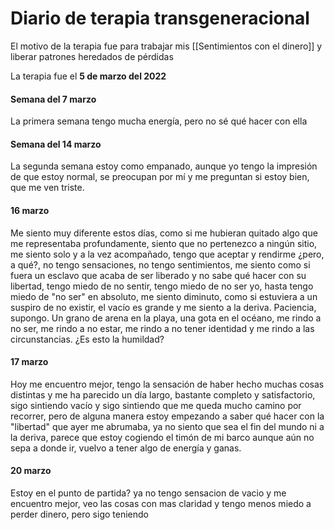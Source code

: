 # Diario de terapia transgeneracional
El motivo de la terapia fue para trabajar mis [[Sentimientos con el dinero]] y liberar patrones heredados de pérdidas

La terapia fue el **5 de marzo del 2022**

#### Semana del 7 marzo
La primera semana tengo mucha energía, pero no sé qué hacer con ella

#### Semana del 14 marzo
La segunda semana estoy como empanado, aunque yo tengo la impresión de que estoy normal, se preocupan por mí y me preguntan si estoy bien, que me ven triste.

#### 16 marzo
Me siento muy diferente estos días, como si me hubieran quitado algo que me representaba profundamente, siento que no pertenezco a ningún sitio, me siento solo y a la vez acompañado, tengo que aceptar y rendirme ¿pero, a qué?, no tengo sensaciones, no tengo sentimientos, me siento como si fuera un esclavo que acaba de ser liberado y no sabe qué hacer con su libertad, tengo miedo de no sentir, tengo miedo de no ser yo, hasta tengo miedo de "no ser" en absoluto, me siento diminuto, como si estuviera a un suspiro de no existir, el vacío es grande y me siento a la deriva.
Paciencia, supongo.
Un grano de arena en la playa, una gota en el océano, me rindo a no ser, me rindo a no estar, me rindo a no tener identidad y me rindo a las circunstancias.
¿Es esto la humildad?

#### 17 marzo
Hoy me encuentro mejor, tengo la sensación de haber hecho muchas cosas distintas y me ha parecido un día largo, bastante completo y satisfactorio, sigo sintiendo vacío y sigo sintiendo que me queda mucho camino por recorrer, pero de alguna manera estoy empezando a saber qué hacer con la "libertad" que ayer me abrumaba, ya no siento que sea el fin del mundo ni a la deriva, parece que estoy cogiendo el timón de mi barco aunque aún no sepa a donde ir, vuelvo a tener algo de energía y ganas.

#### 20 marzo

Estoy en el punto de partida? ya no tengo sensacion de vacio y me encuentro mejor, veo las cosas con mas claridad y tengo menos miedo a perder dinero, pero sigo teniendo